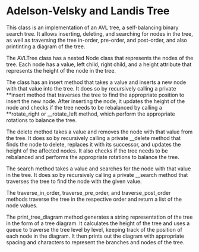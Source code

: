 # Adelson-Velsky and Landis Tree

This class is an implementation of an AVL tree, a self-balancing binary search tree. It allows inserting, deleting, and searching for nodes in the tree, as well as traversing the tree in-order, pre-order, and post-order, and also printinting a diagram of the tree.

The AVLTree class has a nested Node class that represents the nodes of the tree. Each node has a value, left child, right child, and a height attribute that represents the height of the node in the tree.

The class has an insert method that takes a value and inserts a new node with that value into the tree. It does so by recursively calling a private **insert method that traverses the tree to find the appropriate position to insert the new node. After inserting the node, it updates the height of the node and checks if the tree needs to be rebalanced by calling a **rotate_right or \_\_rotate_left method, which perform the appropriate rotations to balance the tree.

The delete method takes a value and removes the node with that value from the tree. It does so by recursively calling a private \_\_delete method that finds the node to delete, replaces it with its successor, and updates the height of the affected nodes. It also checks if the tree needs to be rebalanced and performs the appropriate rotations to balance the tree.

The search method takes a value and searches for the node with that value in the tree. It does so by recursively calling a private \_\_search method that traverses the tree to find the node with the given value.

The traverse_in_order, traverse_pre_order, and traverse_post_order methods traverse the tree in the respective order and return a list of the node values.

The print_tree_diagram method generates a string representation of the tree in the form of a tree diagram. It calculates the height of the tree and uses a queue to traverse the tree level by level, keeping track of the position of each node in the diagram. It then prints out the diagram with appropriate spacing and characters to represent the branches and nodes of the tree.
